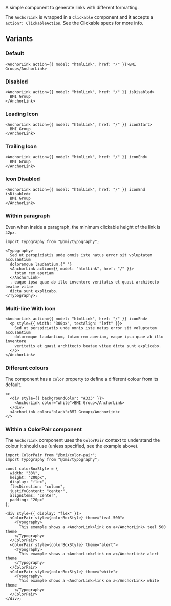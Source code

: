A simple component to generate links with different formatting.

The `AnchorLink` is wrapped in a `Clickable` component and it accepts a `action?: ClickableAction`. See the Clickable specs for more info.

## Variants

### Default

```tsx
<AnchorLink action={{ model: "htmlLink", href: "/" }}>BMI Group</AnchorLink>
```

### Disabled

```tsx
<AnchorLink action={{ model: "htmlLink", href: "/" }} isDisabled>
  BMI Group
</AnchorLink>
```

### Leading Icon

```tsx
<AnchorLink action={{ model: "htmlLink", href: "/" }} iconStart>
  BMI Group
</AnchorLink>
```

### Trailing Icon

```tsx
<AnchorLink action={{ model: "htmlLink", href: "/" }} iconEnd>
  BMI Group
</AnchorLink>
```

### Icon Disabled

```tsx
<AnchorLink action={{ model: "htmlLink", href: "/" }} iconEnd isDisabled>
  BMI Group
</AnchorLink>
```

### Within paragraph

Even when inside a paragraph, the minimum clickable height of the link is `42px`.

```tsx
import Typography from "@bmi/typography";

<Typography>
  Sed ut perspiciatis unde omnis iste natus error sit voluptatem accusantium
  doloremque laudantium,{" "}
  <AnchorLink action={{ model: "htmlLink", href: "/" }}>
    totam rem aperiam
  </AnchorLink>
  , eaque ipsa quae ab illo inventore veritatis et quasi architecto beatae vitae
  dicta sunt explicabo.
</Typography>;
```

### Multi-line With Icon

```tsx
<AnchorLink action={{ model: "htmlLink", href: "/" }} iconEnd>
  <p style={{ width: "300px", textAlign: "left" }}>
    Sed ut perspiciatis unde omnis iste natus error sit voluptatem accusantium
    doloremque laudantium, totam rem aperiam, eaque ipsa quae ab illo inventore
    veritatis et quasi architecto beatae vitae dicta sunt explicabo.
  </p>
</AnchorLink>
```

### Different colours

The component has a `color` property to define a different colour from its default.

```tsx
<>
  <div style={{ backgroundColor: "#333" }}>
    <AnchorLink color="white">BMI Group</AnchorLink>
  </div>
  <AnchorLink color="black">BMI Group</AnchorLink>
</>
```

### Within a ColorPair component

The `AnchorLink` component uses the `ColorPair` context to understand the colour it should use (unless specified, see the example above).

```tsx
import ColorPair from "@bmi/color-pair";
import Typography from "@bmi/typography";

const colorBoxStyle = {
  width: "33%",
  height: "200px",
  display: "flex",
  flexDirection: "column",
  justifyContent: "center",
  alignItems: "center",
  padding: "20px"
};

<div style={{ display: "flex" }}>
  <ColorPair style={colorBoxStyle} theme="teal-500">
    <Typography>
      This example shows a <AnchorLink>link on a</AnchorLink> teal 500 theme
    </Typography>
  </ColorPair>
  <ColorPair style={colorBoxStyle} theme="alert">
    <Typography>
      This example shows a <AnchorLink>link on a</AnchorLink> alert theme
    </Typography>
  </ColorPair>
  <ColorPair style={colorBoxStyle} theme="white">
    <Typography>
      This example shows a <AnchorLink>link on a</AnchorLink> white theme
    </Typography>
  </ColorPair>
</div>;
```
